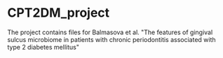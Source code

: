 # CPT2DM_project
The project contains files for Balmasova et al. "The features of gingival sulcus microbiome in patients with chronic periodontitis associated with type 2 diabetes mellitus"
